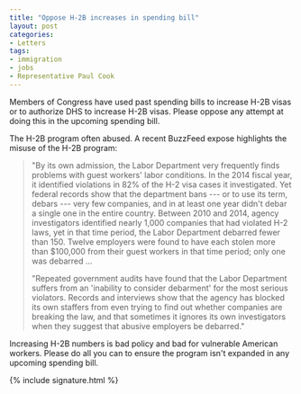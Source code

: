 ```yaml
---
title: "Oppose H-2B increases in spending bill"
layout: post
categories:
- Letters
tags:
- immigration
- jobs
- Representative Paul Cook
---
```


Members of Congress have used past spending bills to increase H-2B visas or to authorize DHS to increase H-2B visas. Please oppose any attempt at doing this in the upcoming spending bill.

The H-2B program often abused. A recent BuzzFeed expose highlights the misuse of the H-2B program:

> "By its own admission, the Labor Department very frequently finds problems with guest workers' labor conditions. In the 2014 fiscal year, it identified violations in 82% of the H-2 visa cases it investigated. Yet federal records show that the department bans --- or to use its term, debars --- very few companies, and in at least one year didn't debar a single one in the entire country. Between 2010 and 2014, agency investigators identified nearly 1,000 companies that had violated H-2 laws, yet in that time period, the Labor Department debarred fewer than 150. Twelve employers were found to have each stolen more than $100,000 from their guest workers in that time period; only one was debarred ...
>
> "Repeated government audits have found that the Labor Department suffers from an 'inability to consider debarment' for the most serious violators. Records and interviews show that the agency has blocked its own staffers from even trying to find out whether companies are breaking the law, and that sometimes it ignores its own investigators when they suggest that abusive employers be debarred."

Increasing H-2B numbers is bad policy and bad for vulnerable American workers. Please do all you can to ensure the program isn't expanded in any upcoming spending bill.

{% include signature.html %}
